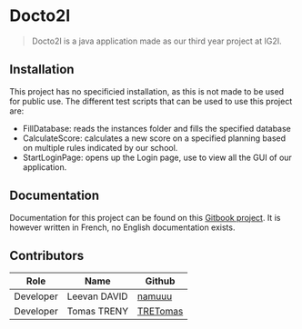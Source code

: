 # Docto2I
> Docto2I is a java application made as our third year project at IG2I.

## Installation
This project has no specificied installation, as this is not made to be used for public use.
The different test scripts that can be used to use this project are:
- FillDatabase: reads the instances folder and fills the specified database
- CalculateScore: calculates a new score on a specified planning based on multiple rules indicated by our school.
- StartLoginPage: opens up the Login page, use to view all the GUI of our application.

## Documentation
Documentation for this project can be found on this [Gitbook project](https://ig2i-projet-java.gitbook.io/introduction/). It is however written in French, no English documentation exists.

## Contributors

| Role  | Name | Github |
| ------------- | ------------- | ------------- |
| Developer  | Leevan DAVID  | [namuuu](https://github.com/namuuu) |
| Developer  | Tomas TRENY  | [TRETomas](https://github.com/TRETomas) |


